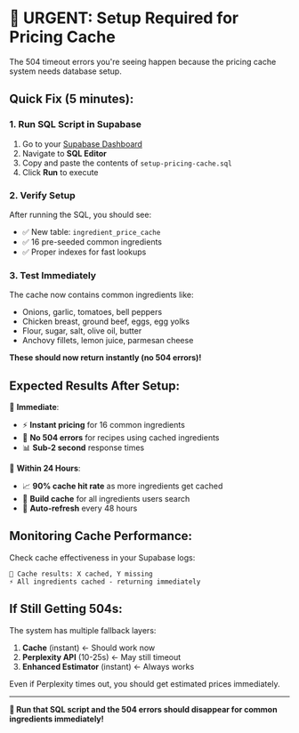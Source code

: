 # 🚨 URGENT: Setup Required for Pricing Cache

The 504 timeout errors you're seeing happen because the pricing cache system needs database setup.

## Quick Fix (5 minutes):

### 1. Run SQL Script in Supabase
1. Go to your [Supabase Dashboard](https://supabase.com/dashboard)
2. Navigate to **SQL Editor**  
3. Copy and paste the contents of `setup-pricing-cache.sql`
4. Click **Run** to execute

### 2. Verify Setup
After running the SQL, you should see:
- ✅ New table: `ingredient_price_cache`
- ✅ 16 pre-seeded common ingredients
- ✅ Proper indexes for fast lookups

### 3. Test Immediately
The cache now contains common ingredients like:
- Onions, garlic, tomatoes, bell peppers
- Chicken breast, ground beef, eggs, egg yolks  
- Flour, sugar, salt, olive oil, butter
- Anchovy fillets, lemon juice, parmesan cheese

**These should now return instantly (no 504 errors)!**

## Expected Results After Setup:

🎯 **Immediate**:
- ⚡ **Instant pricing** for 16 common ingredients
- 🚫 **No 504 errors** for recipes using cached ingredients
- 📊 **Sub-2 second** response times

🎯 **Within 24 Hours**:
- 📈 **90% cache hit rate** as more ingredients get cached
- 💾 **Build cache** for all ingredients users search
- 🔄 **Auto-refresh** every 48 hours

## Monitoring Cache Performance:

Check cache effectiveness in your Supabase logs:
```
💾 Cache results: X cached, Y missing
⚡ All ingredients cached - returning immediately  
```

## If Still Getting 504s:

The system has multiple fallback layers:
1. **Cache** (instant) ← Should work now
2. **Perplexity API** (10-25s) ← May still timeout
3. **Enhanced Estimator** (instant) ← Always works

Even if Perplexity times out, you should get estimated prices immediately.

---

**🚀 Run that SQL script and the 504 errors should disappear for common ingredients immediately!**